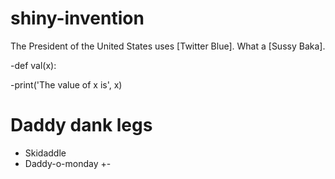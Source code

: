 # shiny-invention

The President of the United States uses [Twitter Blue]. What a [Sussy Baka].

-def val(x):

-print('The value of x is', x)

# Daddy dank legs

+ Skidaddle
+ Daddy-o-monday
+-
